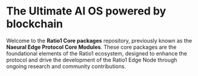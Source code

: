 # The Ultimate AI OS powered by blockchai​n

Welcome to the **Ratio1 Core packages** repository, previously known as the **Naeural Edge Protocol Core Modules**. These core packages are the foundational elements of the Ratio1 ecosystem, designed to enhance the protocol and drive the development of the Ratio1 Edge Node through ongoing research and community contributions.
